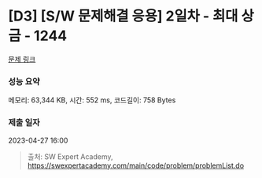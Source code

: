# [D3] [S/W 문제해결 응용] 2일차 - 최대 상금 - 1244 

[문제 링크](https://swexpertacademy.com/main/code/problem/problemDetail.do?contestProbId=AV15Khn6AN0CFAYD) 

### 성능 요약

메모리: 63,344 KB, 시간: 552 ms, 코드길이: 758 Bytes

### 제출 일자

2023-04-27 16:00



> 출처: SW Expert Academy, https://swexpertacademy.com/main/code/problem/problemList.do